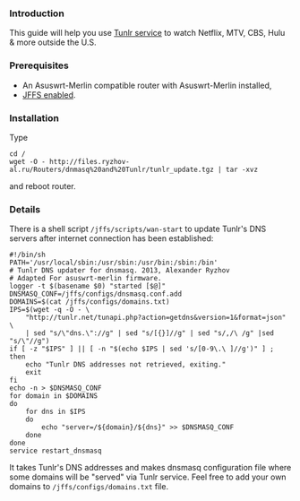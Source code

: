 ### Introduction ###

This guide will help you use [Tunlr service](http://tunlr.net/) to watch Netflix, MTV, CBS, Hulu & more outside the U.S.

### Prerequisites ###

* An Asuswrt-Merlin compatible router with Asuswrt-Merlin installed,
* [JFFS enabled](https://github.com/RMerl/asuswrt-merlin/wiki/JFFS).

### Installation ###

Type

    cd /
    wget -O - http://files.ryzhov-al.ru/Routers/dnmasq%20and%20Tunlr/tunlr_update.tgz | tar -xvz

and reboot router.

### Details ###

There is a shell script `/jffs/scripts/wan-start` to update Tunlr's DNS servers after internet connection has been established:

    #!/bin/sh
    PATH='/usr/local/sbin:/usr/sbin:/usr/bin:/sbin:/bin'
    # Tunlr DNS updater for dnsmasq. 2013, Alexander Ryzhov
    # Adapted For asuswrt-merlin firmware.
    logger -t $(basename $0) "started [$@]"
    DNSMASQ_CONF=/jffs/configs/dnsmasq.conf.add
    DOMAINS=$(cat /jffs/configs/domains.txt)
    IPS=$(wget -q -O - \
        "http://tunlr.net/tunapi.php?action=getdns&version=1&format=json" \
        | sed "s/\"dns.\"://g" | sed "s/[{}]//g" | sed "s/,/\ /g" |sed "s/\"//g")
    if [ -z "$IPS" ] || [ -n "$(echo $IPS | sed 's/[0-9\.\ ]//g')" ] ; then
        echo "Tunlr DNS addresses not retrieved, exiting."
        exit
    fi
    echo -n > $DNSMASQ_CONF
    for domain in $DOMAINS
    do
        for dns in $IPS
        do
            echo "server=/${domain}/${dns}" >> $DNSMASQ_CONF
        done
    done
    service restart_dnsmasq

It takes Tunlr's DNS addresses and makes dnsmasq configuration file where some domains will be "served" via Tunlr service. Feel free to add your own domains to `/jffs/configs/domains.txt` file.